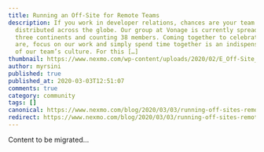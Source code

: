 ```yaml
---
title: Running an Off-Site for Remote Teams
description: If you work in developer relations, chances are your team is
  distributed across the globe. Our group at Vonage is currently spread over
  three continents and counting 38 members. Coming together to celebrate who we
  are, focus on our work and simply spend time together is an indispensable part
  of our team’s culture. For this […]
thumbnail: https://www.nexmo.com/wp-content/uploads/2020/02/E_Off-Site_Team_1200x600.png
author: myrsini
published: true
published_at: 2020-03-03T12:51:07
comments: true
category: community
tags: []
canonical: https://www.nexmo.com/blog/2020/03/03/running-off-sites-remote-teams-dr
redirect: https://www.nexmo.com/blog/2020/03/03/running-off-sites-remote-teams-dr
---
```

Content to be migrated...
